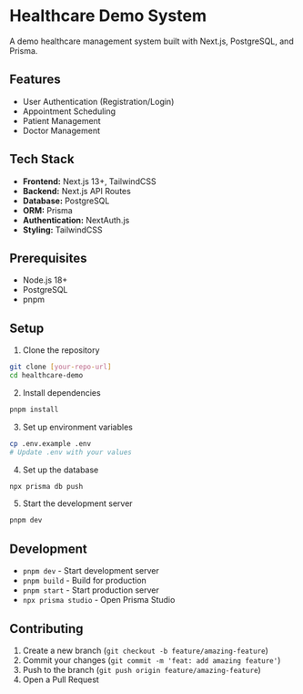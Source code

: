 # Healthcare Demo System

A demo healthcare management system built with Next.js, PostgreSQL, and Prisma.

## Features

- User Authentication (Registration/Login)
- Appointment Scheduling
- Patient Management
- Doctor Management

## Tech Stack

- **Frontend:** Next.js 13+, TailwindCSS
- **Backend:** Next.js API Routes
- **Database:** PostgreSQL
- **ORM:** Prisma
- **Authentication:** NextAuth.js
- **Styling:** TailwindCSS

## Prerequisites

- Node.js 18+
- PostgreSQL
- pnpm

## Setup

1. Clone the repository
```bash
git clone [your-repo-url]
cd healthcare-demo
```

2. Install dependencies
```bash
pnpm install
```

3. Set up environment variables
```bash
cp .env.example .env
# Update .env with your values
```

4. Set up the database
```bash
npx prisma db push
```

5. Start the development server
```bash
pnpm dev
```

## Development

- `pnpm dev` - Start development server
- `pnpm build` - Build for production
- `pnpm start` - Start production server
- `npx prisma studio` - Open Prisma Studio

## Contributing

1. Create a new branch (`git checkout -b feature/amazing-feature`)
2. Commit your changes (`git commit -m 'feat: add amazing feature'`)
3. Push to the branch (`git push origin feature/amazing-feature`)
4. Open a Pull Request

